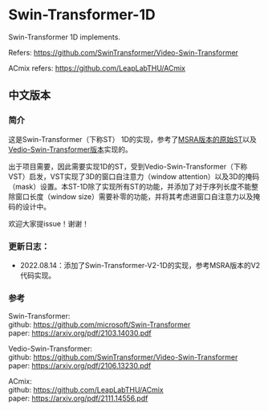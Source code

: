 # Swin-Transformer-1D
Swin-Transformer 1D implements.

Refers: https://github.com/SwinTransformer/Video-Swin-Transformer

ACmix refers: https://github.com/LeapLabTHU/ACmix

## 中文版本

### 简介

这是Swin-Transformer（下称ST） 1D的实现，参考了[MSRA版本的原始ST](https://github.com/microsoft/Swin-Transformer)以及[Vedio-Swin-Transformer版本](https://github.com/SwinTransformer/Video-Swin-Transformer)实现的。

出于项目需要，因此需要实现1D的ST，受到Vedio-Swin-Transformer（下称VST）启发，VST实现了3D的窗口自注意力（window attention）以及3D的掩码（mask）设置。本ST-1D除了实现所有ST的功能，并添加了对于序列长度不能整除窗口长度（window size）需要补零的功能，并将其考虑进窗口自注意力以及掩码的设计中。

欢迎大家提issue！谢谢！

### 更新日志：
- 2022.08.14：添加了Swin-Transformer-V2-1D的实现，参考MSRA版本的V2代码实现。

### 参考

Swin-Transformer: <br />
github: https://github.com/microsoft/Swin-Transformer <br />
paper: https://arxiv.org/pdf/2103.14030.pdf

Vedio-Swin-Transformer: <br />
github: https://github.com/SwinTransformer/Video-Swin-Transformer<br />
paper: https://arxiv.org/pdf/2106.13230.pdf


ACmix: <br />
github: https://github.com/LeapLabTHU/ACmix <br />
paper: https://arxiv.org/pdf/2111.14556.pdf

